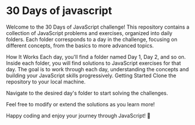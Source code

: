# 30 Days of javascript
Welcome to the 30 Days of JavaScript challenge! This repository contains a collection of JavaScript problems and exercises, organized into daily folders. Each folder corresponds to a day in the challenge, focusing on different concepts, from the basics to more advanced topics.

How It Works
Each day, you'll find a folder named Day 1, Day 2, and so on.
Inside each folder, you will find solutions to JavaScript exercises for that day.
The goal is to work through each day, understanding the concepts and building your JavaScript skills progressively.
Getting Started
Clone the repository to your local machine.

Navigate to the desired day's folder to start solving the challenges.

Feel free to modify or extend the solutions as you learn more!

Happy coding and enjoy your journey through JavaScript! 🎉
